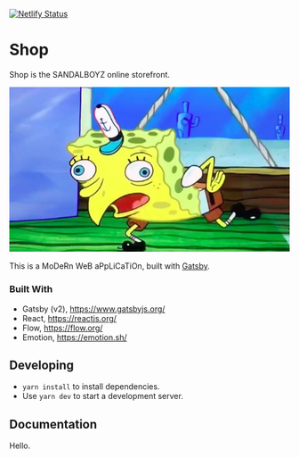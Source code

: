 [![Netlify Status](https://api.netlify.com/api/v1/badges/8b824817-1d87-4edb-bc48-7d7b54673ab3/deploy-status)](https://app.netlify.com/sites/amazing-fermat-189903/deploys)

# Shop

Shop is the SANDALBOYZ online storefront.

![SpongeBob](./spongebob.jpg)

This is a MoDeRn WeB aPpLiCaTiOn, built with [Gatsby](https://www.gatsbyjs.org/).

### Built With

- Gatsby (v2), https://www.gatsbyjs.org/
- React, https://reactjs.org/
- Flow, https://flow.org/
- Emotion, https://emotion.sh/

## Developing

- `yarn install` to install dependencies.
- Use `yarn dev` to start a development server.

## Documentation

Hello.
